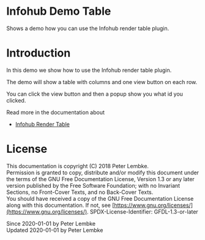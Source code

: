 # Infohub Demo Table

Shows a demo how you can use the Infohub render table plugin.

# Introduction

In this demo we show how to use the Infohub render table plugin.

The demo will show a table with columns and one view button on each row.

You can click the view button and then a popup show you what id you clicked.

Read more in the documentation about

- [Infohub Render Table](plugin,infohub_render_table)

# License

This documentation is copyright (C) 2018 Peter Lembke.  
Permission is granted to copy, distribute and/or modify this document under the terms of the GNU Free Documentation
License, Version 1.3 or any later version published by the Free Software Foundation; with no Invariant Sections, no
Front-Cover Texts, and no Back-Cover Texts.  
You should have received a copy of the GNU Free Documentation License along with this documentation. If not,
see [https://www.gnu.org/licenses/](https://www.gnu.org/licenses/). SPDX-License-Identifier: GFDL-1.3-or-later

Since 2020-01-01 by Peter Lembke  
Updated 2020-01-01 by Peter Lembke  
